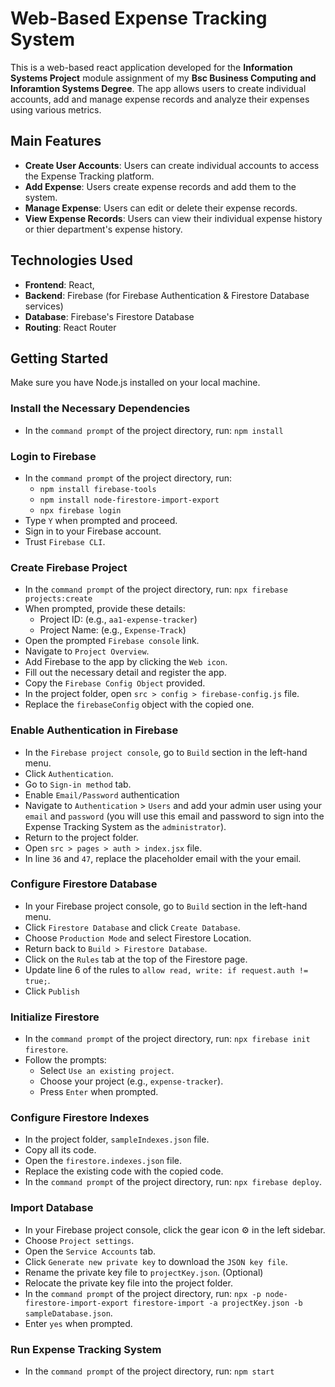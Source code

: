 # Web-Based Expense Tracking System 

This is a web-based react application developed for the **Information Systems Project** module assignment of my **Bsc Business Computing and Inforamtion Systems Degree**. The app allows users to create individual accounts, add and manage expense records and analyze their expenses using various metrics. 

## Main Features
- **Create User Accounts**: Users can create individual accounts to access the Expense Tracking platform.
- **Add Expense**: Users create expense records and add them to the system.
- **Manage Expense**: Users can edit or delete their expense records.
- **View Expense Records**: Users can view their individual expense history or thier department's expense history.

## Technologies Used
- **Frontend**: React, 
- **Backend**: Firebase (for Firebase Authentication & Firestore Database services)
- **Database**: Firebase's Firestore Database
- **Routing**: React Router

## Getting Started

Make sure you have Node.js installed on your local machine.



### Install the Necessary Dependencies
- In the `command prompt` of the project directory, run: `npm install`

### Login to Firebase 
- In the `command prompt` of the project directory, run: 
    - `npm install firebase-tools`
    - `npm install node-firestore-import-export`
    - `npx firebase login`
- Type `Y` when prompted and proceed. 
- Sign in to your Firebase account. 
- Trust `Firebase CLI`.

### Create Firebase Project
- In the `command prompt` of the project directory, run: `npx firebase projects:create`
- When prompted, provide these details:
    - Project ID: (e.g.,   `aa1-expense-tracker`)
    - Project Name: (e.g., `Expense-Track`)
- Open the prompted `Firebase console` link.
- Navigate to `Project Overview`.
- Add Firebase to the app by clicking the `Web icon`.
- Fill out the necessary detail and register the app.
- Copy the `Firebase Config Object` provided.
- In the project folder, open `src > config > firebase-config.js` file.
- Replace the `firebaseConfig` object with the copied one. 

### Enable Authentication in Firebase

- In the `Firebase project console`, go to `Build` section in the left-hand menu. 
- Click `Authentication`. 
- Go to `Sign-in method` tab.
- Enable `Email/Password` authentication
- Navigate to `Authentication` > `Users` and add your admin user using your `email` and `password` (you will use this email and password to sign into the Expense Tracking System as the `administrator`).
- Return to the project folder.
- Open `src > pages > auth > index.jsx` file.
- In line `36` and `47`, replace the placeholder email with the your email.

### Configure Firestore Database

- In your Firebase project console, go to `Build` section in the left-hand menu. 
- Click `Firestore Database` and click `Create Database`.
- Choose `Production Mode` and select Firestore Location. 
- Return back to `Build > Firestore Database`.
- Click on the `Rules` tab at the top of the Firestore page.
- Update line 6 of the rules to `allow read, write: if request.auth != true;`.
- Click `Publish`

### Initialize Firestore
- In the `command prompt` of the project directory, run: `npx firebase init firestore`.
- Follow the prompts:
    - Select `Use an existing project`.
    - Choose your project (e.g., `expense-tracker`).
    - Press `Enter` when prompted.

### Configure Firestore Indexes
- In the project folder, `sampleIndexes.json` file.
- Copy all its code.
- Open the `firestore.indexes.json` file. 
- Replace the existing code with the copied code. 
- In the `command prompt` of the project directory, run: `npx firebase deploy`.

### Import Database
- In your Firebase project console, click the gear icon ⚙️ in the left sidebar.
- Choose `Project settings`.
- Open the `Service Accounts` tab.
- Click `Generate new private key` to download the `JSON key file`.
- Rename the private key file to `projectKey.json`. (Optional)
- Relocate the private key file into the project folder.
- In the `command prompt` of the project directory, run: `npx -p node-firestore-import-export firestore-import -a projectKey.json -b sampleDatabase.json`.
- Enter `yes` when prompted.

### Run Expense Tracking System
- In the `command prompt` of the project directory, run: `npm start`
